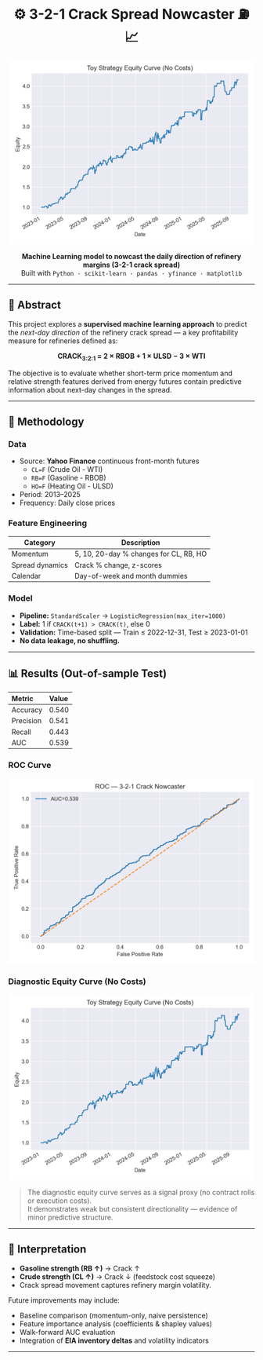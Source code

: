 <h1 align="center">⚙️ 3-2-1 Crack Spread Nowcaster ⛽📈</h1>

<p align="center">
  <img src="notebooks/figures/equity_curve.png" width="500"/>
</p>

<p align="center">
  <b>Machine Learning model to nowcast the daily direction of refinery margins (3-2-1 crack spread)</b>  
  <br>
  Built with <code>Python · scikit-learn · pandas · yfinance · matplotlib</code>
</p>

---

## 🧩 Abstract

This project explores a **supervised machine learning approach** to predict the *next-day direction* of the refinery crack spread — a key profitability measure for refineries defined as:

<p align="center">
  <b>CRACK<sub>3:2:1</sub> = 2 × RBOB + 1 × ULSD − 3 × WTI</b>
</p>


The objective is to evaluate whether short-term price momentum and relative strength features derived from energy futures contain predictive information about next-day changes in the spread.

---

## 📘 Methodology

### Data
- Source: **Yahoo Finance** continuous front-month futures  
  - `CL=F` (Crude Oil - WTI)  
  - `RB=F` (Gasoline - RBOB)  
  - `HO=F` (Heating Oil - ULSD)
- Period: 2013–2025  
- Frequency: Daily close prices

### Feature Engineering
| Category | Description |
|-----------|-------------|
| Momentum | 5, 10, 20-day % changes for CL, RB, HO |
| Spread dynamics | Crack % change, z-scores |
| Calendar | Day-of-week and month dummies |

### Model
- **Pipeline:** `StandardScaler` → `LogisticRegression(max_iter=1000)`  
- **Label:** 1 if `CRACK(t+1) > CRACK(t)`, else 0  
- **Validation:** Time-based split — Train ≤ 2022-12-31, Test ≥ 2023-01-01  
- **No data leakage, no shuffling.**

---

## 📊 Results (Out-of-sample Test)

| Metric | Value |
|:-------|:------|
| Accuracy | 0.540 |
| Precision | 0.541 |
| Recall | 0.443 |
| AUC | 0.539 |

### ROC Curve
<p align="center">
  <img src="notebooks/figures/roc_curve.png" width="520"/>
</p>

### Diagnostic Equity Curve (No Costs)
<p align="center">
  <img src="notebooks/figures/equity_curve.png" width="520"/>
</p>

> The diagnostic equity curve serves as a signal proxy (no contract rolls or execution costs).  
> It demonstrates weak but consistent directionality — evidence of minor predictive structure.

---

## 🧠 Interpretation

- **Gasoline strength (RB ↑)** → Crack ↑  
- **Crude strength (CL ↑)** → Crack ↓ (feedstock cost squeeze)  
- Crack spread movement captures refinery margin volatility.

Future improvements may include:
- Baseline comparison (momentum-only, naive persistence)
- Feature importance analysis (coefficients & shapley values)
- Walk-forward AUC evaluation
- Integration of **EIA inventory deltas** and volatility indicators

---
